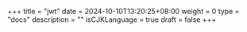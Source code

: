 +++
title = "jwt"
date = 2024-10-10T13:20:25+08:00
weight = 0
type = "docs"
description = ""
isCJKLanguage = true
draft = false
+++